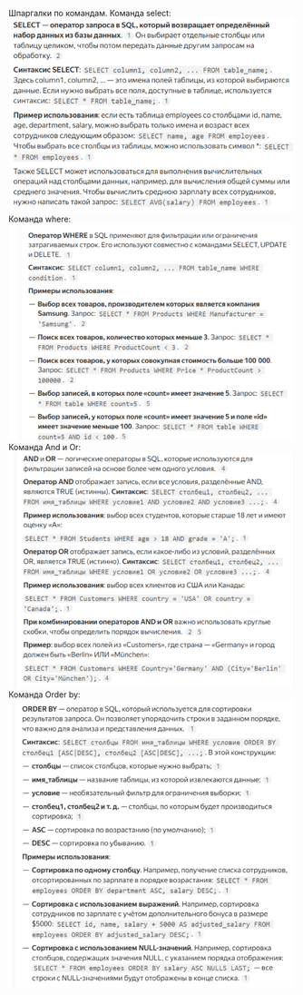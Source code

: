 Шпаргалки по командам.
Команда select:
![Команда select:](https://github.com/777Artem-Led/333/blob/main/2025-05-10_13-22-01.png)
Команда where:
![Команда select:](https://github.com/777Artem-Led/333/blob/main/2025-05-10_15-45-27.png)
Команда And и Or: 
![Команда select:](https://github.com/777Artem-Led/333/blob/main/2025-05-10_15-56-56.png)
Команда Order by:
![Команда select:](https://github.com/777Artem-Led/333/blob/main/2025-05-10_16-18-02.png)
